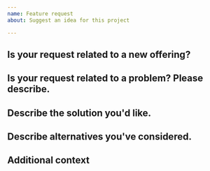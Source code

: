 ```yaml
---
name: Feature request
about: Suggest an idea for this project

---
```


## Is your request related to a new offering?
<!-- Is this feature available in the AWS Load Balancer Controller -->

## Is your request related to a problem? Please describe.
<!-- A clear and concise description of what the problem is. Ex. I'm always frustrated when ... -->

## Describe the solution you'd like.
<!-- A clear and concise description of what you want to happen -->

## Describe alternatives you've considered.
<!-- A clear and concise description of any alternative solutions or features you've considered -->

## Additional context
<!-- Add any other context or screenshots about the feature request here -->
